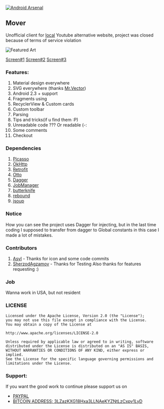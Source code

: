 [![Android Arsenal](https://img.shields.io/badge/Android%20Arsenal-Mover-brightgreen.svg?style=flat)](https://android-arsenal.com/details/3/1326)

## Mover

Unofficial client for [local](http://mover.uz) Youtube alternative website, project was closed because of terms of service violation 

<img src="https://raw.githubusercontent.com/ozodrukh/Mover/master/art/FeaturedArt.png" title="Featured Art"  />

[Screen#1](http://i.imgur.com/HLnPOda.jpg)
[Screen#2](http://i.imgur.com/dZKyCRa.jpg)
[Screen#3](http://i.imgur.com/EKFIVeX.jpg)

### Features:
1. Material design everywhere
2. SVG everywhere (thanks [Mr.Vector](https://github.com/telly/MrVector))
3. Android 2.3 + support
4. Fragments using
5. RecyclerView & Custom cards
6. Custom toolbar
7. Parsing 
8. Tips and tricks(if u find them :P)
9. Unreadable code ??? Or readable (-:
10.  Some comments
11.  Checkout


### Dependencies
1. [Picasso](https://github.com/square/picasso)
2. [OkHttp](https://github.com/square/okhttp)
3. [Retrofit](https://github.com/square/retrofit) 
4. [Otto](https://github.com/square/otto) 
5. [Dagger](https://github.com/square/dagger)
6. [JobManager](https://github.com/path/android-priority-jobqueue)
7. [butterknife](http://jakewharton.github.io/butterknife)
8. [rebound](https://github.com/facebook/rebound)
9. [jsoup](http://jsoup.org)

### Notice
How you can see the project uses Dagger for injecting, but in the last time coding I supposed to transfer from dagger to Global constants in this case I made a lot of mistakes.


### Contributors
1. [Asyl](https://github.com/asyl) - Thanks for icon and some code commits
2. [SherzodAgzamov](https://github.com/SherzodAgzamov) - Thanks for Testing
Also thanks for features requesting :)


### Job

Wanna work in USA, but not resident

### LICENSE
    Licensed under the Apache License, Version 2.0 (the "License");
    you may not use this file except in compliance with the License.
    You may obtain a copy of the License at
    
    http://www.apache.org/licenses/LICENSE-2.0
    
    Unless required by applicable law or agreed to in writing, software
    distributed under the License is distributed on an "AS IS" BASIS,
    WITHOUT WARRANTIES OR CONDITIONS OF ANY KIND, either express or implied.
    See the License for the specific language governing permissions and
    limitations under the License.

### Support:

If you want the good work to continue please support us on

* [PAYPAL](https://www.paypal.me/ishandutta2007)
* [BITCOIN ADDRESS: 3LZazKXG18Hxa3LLNAeKYZNtLzCxpv1LyD](https://www.coinbase.com/join/5a8e4a045b02c403bc3a9c0c)
